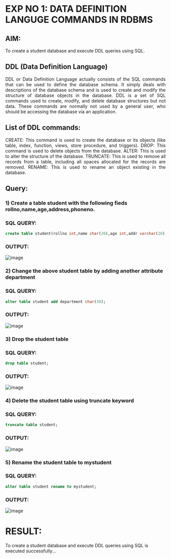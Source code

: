 # EXP NO 1: DATA DEFINITION LANGUGE COMMANDS IN RDBMS

## AIM:
To create a student database and execute DDL queries using SQL.


## DDL (Data Definition Language)
<div align="justify">
DDL or Data Definition Language actually consists of the SQL commands that can be used to define the database schema. It simply deals with descriptions of the database schema and is used to create and modify the structure of database objects in the database. DDL is a set of SQL commands used to create, modify, and delete database structures but not data. These commands are normally not used by a general user, who should be accessing the database via an application.
</div>
 
## List of DDL commands: 
<div align="justify">
CREATE: This command is used to create the database or its objects (like table, index, function, views, store procedure, and triggers).
DROP: This command is used to delete objects from the database.
ALTER: This is used to alter the structure of the database.
TRUNCATE: This is used to remove all records from a table, including all spaces allocated for the records are removed.
RENAME: This is used to rename an object existing in the database.
</div>

## Query:
### 1) Create a table student with the following fieds rollno,name,age,address,phoneno.

### SQL QUERY: 
```sql
create table student(rollno int,name char(20),age int,addr varchar(20),phoneno int);
```

### OUTPUT:
![image](https://github.com/Sachin-vlr/G2_DBMS/assets/113497666/fe91cdd8-d569-4dd9-b356-3f159f92ab32)


### 2) Change the above student table by adding another attribute department

### SQL QUERY: 
```sql
alter table student add department char(30);
```

### OUTPUT:
![image](https://github.com/Sachin-vlr/G2_DBMS/assets/113497666/3f9ff69e-9429-4783-a2ce-239f3635f301)



### 3) Drop the student table
 
### SQL QUERY: 
```sql
drop table student;
```

### OUTPUT:
![image](https://github.com/Sachin-vlr/G2_DBMS/assets/113497666/75136d48-5af5-4074-bffe-fad953b38304)


### 4) Delete the student table using truncate keyword

### SQL QUERY: 
```sql
truncate table student;
```

### OUTPUT:
![image](https://github.com/Sachin-vlr/G2_DBMS/assets/113497666/66bb1677-4a7e-45ce-875f-709f54b673a2)



### 5) Rename the student table to mystudent

### SQL QUERY: 
```sql
alter table student rename to mystudent;
```

### OUTPUT:
![image](https://github.com/Sachin-vlr/G2_DBMS/assets/113497666/67b74f41-f0f5-4129-9f9c-9ec4a85fd24a)

# RESULT:
To create a student database and execute DDL queries using SQL is executed successfully...

